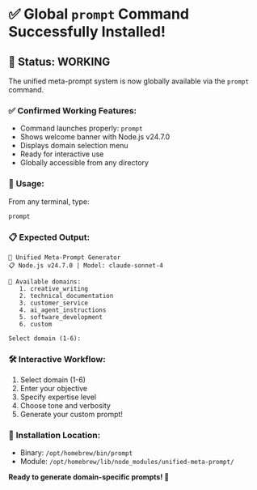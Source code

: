 # ✅ Global `prompt` Command Successfully Installed!

## 🎉 Status: **WORKING**

The unified meta-prompt system is now globally available via the `prompt` command.

### ✅ **Confirmed Working Features:**
- Command launches properly: `prompt`
- Shows welcome banner with Node.js v24.7.0
- Displays domain selection menu
- Ready for interactive use
- Globally accessible from any directory

### 🚀 **Usage:**
From any terminal, type:
```bash
prompt
```

### 📋 **Expected Output:**
```
🚀 Unified Meta-Prompt Generator
📋 Node.js v24.7.0 | Model: claude-sonnet-4

🎯 Available domains:
   1. creative_writing
   2. technical_documentation
   3. customer_service
   4. ai_agent_instructions
   5. software_development
   6. custom

Select domain (1-6): 
```

### 🛠️ **Interactive Workflow:**
1. Select domain (1-6)
2. Enter your objective
3. Specify expertise level
4. Choose tone and verbosity
5. Generate your custom prompt!

### 📁 **Installation Location:**
- Binary: `/opt/homebrew/bin/prompt`
- Module: `/opt/homebrew/lib/node_modules/unified-meta-prompt/`

**Ready to generate domain-specific prompts! 🎯**
